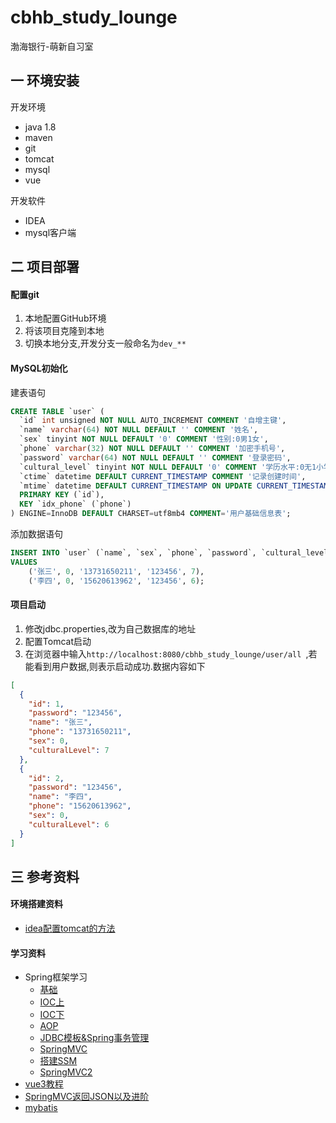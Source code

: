 # cbhb_study_lounge
渤海银行-萌新自习室

## 一 环境安装

开发环境

- java 1.8
- maven
- git
- tomcat
- mysql
- vue

开发软件

- IDEA
- mysql客户端

## 二 项目部署

#### 配置git

1. 本地配置GitHub环境
2. 将该项目克隆到本地
3. 切换本地分支,开发分支一般命名为`dev_**`

#### MySQL初始化

建表语句

```sql
CREATE TABLE `user` (
  `id` int unsigned NOT NULL AUTO_INCREMENT COMMENT '自增主键',
  `name` varchar(64) NOT NULL DEFAULT '' COMMENT '姓名',
  `sex` tinyint NOT NULL DEFAULT '0' COMMENT '性别:0男1女',
  `phone` varchar(32) NOT NULL DEFAULT '' COMMENT '加密手机号',
  `password` varchar(64) NOT NULL DEFAULT '' COMMENT '登录密码',
  `cultural_level` tinyint NOT NULL DEFAULT '0' COMMENT '学历水平:0无1小学2初中3高中4专科5本科6研究生7博士',
  `ctime` datetime DEFAULT CURRENT_TIMESTAMP COMMENT '记录创建时间',
  `mtime` datetime DEFAULT CURRENT_TIMESTAMP ON UPDATE CURRENT_TIMESTAMP COMMENT '记录更新时间',
  PRIMARY KEY (`id`),
  KEY `idx_phone` (`phone`)
) ENGINE=InnoDB DEFAULT CHARSET=utf8mb4 COMMENT='用户基础信息表';
```

添加数据语句

```sql
INSERT INTO `user` (`name`, `sex`, `phone`, `password`, `cultural_level`)
VALUES
	('张三', 0, '13731650211', '123456', 7),
	('李四', 0, '15620613962', '123456', 6);
```

#### 项目启动

1. 修改jdbc.properties,改为自己数据库的地址
2. 配置Tomcat启动
3. 在浏览器中输入`http://localhost:8080/cbhb_study_lounge/user/all `,若能看到用户数据,则表示启动成功.数据内容如下
```json
[
  {
    "id": 1,
    "password": "123456",
    "name": "张三",
    "phone": "13731650211",
    "sex": 0,
    "culturalLevel": 7
  },
  {
    "id": 2,
    "password": "123456",
    "name": "李四",
    "phone": "15620613962",
    "sex": 0,
    "culturalLevel": 6
  }
]
```

## 三 参考资料

#### 环境搭建资料

+ [idea配置tomcat的方法](https://blog.csdn.net/LT_1029/article/details/87972919)

#### 学习资料

+ Spring框架学习
    - [基础](https://www.jianshu.com/p/00d67a878001)
    - [IOC上](https://www.jianshu.com/p/fc4b915b01df)
    - [IOC下](https://www.jianshu.com/p/2dae9702d142)
    - [AOP](https://www.jianshu.com/p/fe2a1eebfd17)
    - [JDBC模板&Spring事务管理](https://www.jianshu.com/p/08956e4977a7)
    - [SpringMVC](https://www.jianshu.com/p/5ead7ace9a06)
    - [搭建SSM](https://www.jianshu.com/p/1eda98e24ffc)
    - [SpringMVC2](https://www.jianshu.com/p/a9b05a440259)
+ [vue3教程](https://www.runoob.com/vue3/vue3-tutorial.html)
+ [SpringMVC返回JSON以及进阶](https://www.jianshu.com/p/02db299b1f3a)
+ [mybatis](https://mybatis.org/mybatis-3/zh/index.html)